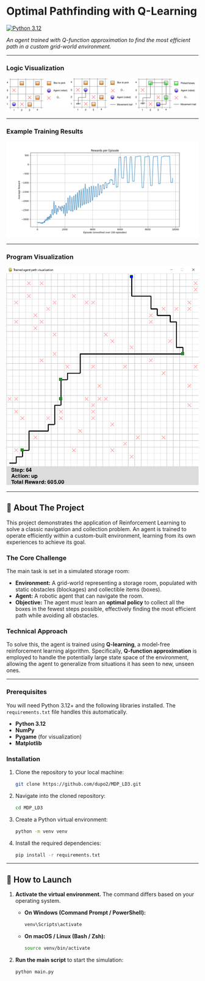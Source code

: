 # Optimal Pathfinding with Q-Learning

[![Python 3.12](https://img.shields.io/badge/Python-3.12-blue.svg)](https://www.python.org/downloads/release/python-3120/)

*An agent trained with Q-function approximation to find the most efficient path in a custom grid-world environment.*

---

### Logic Visualization

<p align="center">
  <img src="img/Visualization%20diagram.svg" alt="Diagram of the Q-learning logic and agent-environment interaction loop.">
</p>

---

### Example Training Results

<p align="center">
  <img src="img/Training%20result%20example.png" alt="Graph showing the agent's training progress over episodes." width="600">
</p>

---

### Program Visualization

<p align="center">
  <img src="img/Program%20visualization.png" alt="Screenshot of the program running, showing the agent in the grid-world environment." width="600">
</p>

---

## 🚀 About The Project

This project demonstrates the application of Reinforcement Learning to solve a classic navigation and collection problem. An agent is trained to operate efficiently within a custom-built environment, learning from its own experiences to achieve its goal.

### The Core Challenge

The main task is set in a simulated storage room:

*   **Environment:** A grid-world representing a storage room, populated with static obstacles (blockages) and collectible items (boxes).
*   **Agent:** A robotic agent that can navigate the room.
*   **Objective:** The agent must learn an **optimal policy** to collect all the boxes in the fewest steps possible, effectively finding the most efficient path while avoiding all obstacles.

### Technical Approach

To solve this, the agent is trained using **Q-learning**, a model-free reinforcement learning algorithm. Specifically, **Q-function approximation** is employed to handle the potentially large state space of the environment, allowing the agent to generalize from situations it has seen to new, unseen ones.

---

### Prerequisites

You will need Python 3.12+ and the following libraries installed. The `requirements.txt` file handles this automatically.

*   **Python 3.12**
*   **NumPy**
*   **Pygame** (for visualization)
*   **Matplotlib**

### Installation

1.  Clone the repository to your local machine:
    ```sh
    git clone https://github.com/dupo2/MDP_LD3.git
    ```
2.  Navigate into the cloned repository:
    ```sh
    cd MDP_LD3
    ```
3.  Create a Python virtual environment:
    ```sh
    python -m venv venv
    ```
4.  Install the required dependencies:
    ```sh
    pip install -r requirements.txt
    ```

---

## 💨 How to Launch

1.  **Activate the virtual environment.** The command differs based on your operating system.

    *   **On Windows (Command Prompt / PowerShell):**
        ```powershell
        venv\Scripts\activate
        ```
    *   **On macOS / Linux (Bash / Zsh):**
        ```sh
        source venv/bin/activate
        ```

2.  **Run the main script** to start the simulation:
    ```sh
    python main.py
    ```
